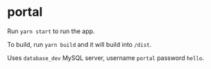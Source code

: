 # portal
Run `yarn start` to run the app.

To build, run `yarn build` and it will build into `/dist`.

Uses `database_dev` MySQL server, username `portal` password `hello`.